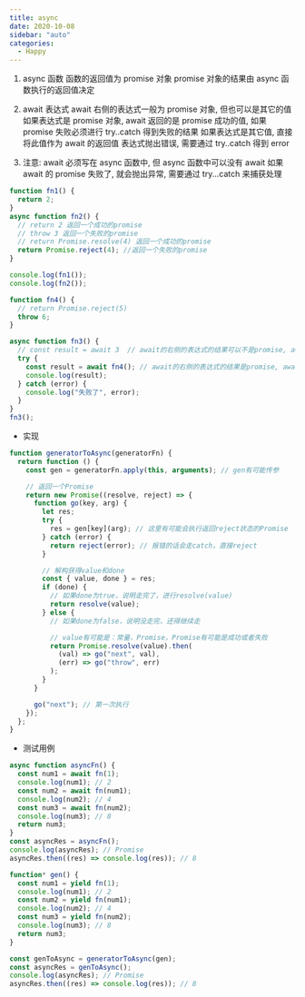```yaml
---
title: async
date: 2020-10-08
sidebar: "auto"
categories:
  - Happy
---
```


1. async 函数
   函数的返回值为 promise 对象
   promise 对象的结果由 async 函数执行的返回值决定

2. await 表达式
   await 右侧的表达式一般为 promise 对象, 但也可以是其它的值
   如果表达式是 promise 对象, await 返回的是 promise 成功的值, 如果 promise 失败必须进行 try..catch 得到失败的结果
   如果表达式是其它值, 直接将此值作为 await 的返回值
   表达式抛出错误, 需要通过 try..catch 得到 error

3. 注意:
   await 必须写在 async 函数中, 但 async 函数中可以没有 await
   如果 await 的 promise 失败了, 就会抛出异常, 需要通过 try...catch 来捕获处理

```js
function fn1() {
  return 2;
}
async function fn2() {
  // return 2 返回一个成功的promise
  // throw 3 返回一个失败的promise
  // return Promise.resolve(4) 返回一个成功的promise
  return Promise.reject(4); //返回一个失败的promise
}

console.log(fn1());
console.log(fn2());

function fn4() {
  // return Promise.reject(5)
  throw 6;
}

async function fn3() {
  // const result = await 3  // await的右侧的表达式的结果可以不是promise, await的结果就是表达式本身的结果
  try {
    const result = await fn4(); // await的右侧的表达式的结果是promise, await的结果就是promise成功的结果
    console.log(result);
  } catch (error) {
    console.log("失败了", error);
  }
}
fn3();
```

- 实现

```js
function generatorToAsync(generatorFn) {
  return function () {
    const gen = generatorFn.apply(this, arguments); // gen有可能传参

    // 返回一个Promise
    return new Promise((resolve, reject) => {
      function go(key, arg) {
        let res;
        try {
          res = gen[key](arg); // 这里有可能会执行返回reject状态的Promise
        } catch (error) {
          return reject(error); // 报错的话会走catch，直接reject
        }

        // 解构获得value和done
        const { value, done } = res;
        if (done) {
          // 如果done为true，说明走完了，进行resolve(value)
          return resolve(value);
        } else {
          // 如果done为false，说明没走完，还得继续走

          // value有可能是：常量，Promise，Promise有可能是成功或者失败
          return Promise.resolve(value).then(
            (val) => go("next", val),
            (err) => go("throw", err)
          );
        }
      }

      go("next"); // 第一次执行
    });
  };
}
```

- 测试用例

```js
async function asyncFn() {
  const num1 = await fn(1);
  console.log(num1); // 2
  const num2 = await fn(num1);
  console.log(num2); // 4
  const num3 = await fn(num2);
  console.log(num3); // 8
  return num3;
}
const asyncRes = asyncFn();
console.log(asyncRes); // Promise
asyncRes.then((res) => console.log(res)); // 8
```

```js
function* gen() {
  const num1 = yield fn(1);
  console.log(num1); // 2
  const num2 = yield fn(num1);
  console.log(num2); // 4
  const num3 = yield fn(num2);
  console.log(num3); // 8
  return num3;
}

const genToAsync = generatorToAsync(gen);
const asyncRes = genToAsync();
console.log(asyncRes); // Promise
asyncRes.then((res) => console.log(res)); // 8
```
